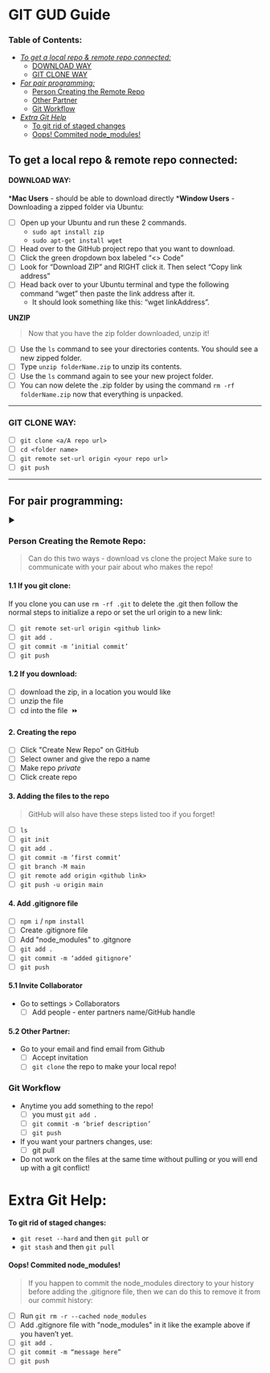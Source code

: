 
# GIT GUD Guide
### Table of Contents:
- [*To get a local repo & remote repo connected:*](#to-get-a-local-repo--remote-repo-connected)
    - [DOWNLOAD WAY](#download-way)
    - [GIT CLONE WAY](#git-clone-way)
- [*For pair programming:*](#for-pair-programming)
    - [Person Creating the Remote Repo](#person-creating-the-remote-repo)
    - [Other Partner](#52-other-partner)
    - [Git Workflow](#git-workflow)
- *[Extra Git Help](#extra-git-help)*
    - [To git rid of staged changes](#to-git-rid-of-staged-changes)
    - [Oops! Commited node_modules!](#oops-commited-node_modules)
​
## To get a local repo & remote repo connected:
#### DOWNLOAD WAY:
***Mac Users** - should be able to download directly
***Window Users** - Downloading a zipped folder via Ubuntu:
- [ ] Open up your Ubuntu and run these 2 commands.
	- `sudo apt install zip`
	- `sudo apt-get install wget`
- [ ] Head over to the GitHub project repo that you want to download.
- [ ] Click the green dropdown box labeled “<> Code”
- [ ] Look for “Download ZIP” and RIGHT click it. Then select “Copy link address”
- [ ] Head back over to your Ubuntu terminal and type the following command “wget” then paste
 the link address after it.
     - It should look something like this: “wget linkAddress”.

**UNZIP**
> Now that you have the zip folder downloaded, unzip it!
- [ ] Use the `ls` command to see your directories contents. You should see a new zipped folder.
- [ ] Type `unzip folderName.zip` to unzip its contents.
- [ ] Use the `ls` command again to see your new project folder.
- [ ] You can now delete the .zip folder by using the command `rm -rf folderName.zip` now that everything
 is unpacked.
 ----
### GIT CLONE WAY:
- [ ] `git clone <a/A repo url>`
- [ ] `cd <folder name>`
- [ ] `git remote set-url origin <your repo url>`
- [ ] `git push`
​
--------
## For pair programming:
▶
### Person Creating the Remote Repo:
> Can do this two ways - download vs clone the project
> Make sure to communicate with your pair about who makes the repo!
​
#### 1.1 If you git clone:
If you clone you can use `rm -rf .git` to delete the .git then follow the normal steps to initialize a repo or set the url origin to a new link:
​
 - [ ] `git remote set-url origin <github link>`
 - [ ] `git add .`
 - [ ] `git commit -m ‘initial commit’`
 - [ ] `git push`
​
#### 1.2 If you download:
- [ ] download the zip, in a location you would like
- [ ] unzip the file
- [ ] cd into the file
​
⏩
#### 2. Creating the repo
- [ ] Click "Create New Repo" on GitHub
- [ ] Select owner and give the repo a name
- [ ] Make repo *private*
- [ ] Click create repo
#### 3. Adding the files to the repo
> GitHub will also have these steps listed too if you forget!
- [ ] `ls`
- [ ] `git init`
- [ ] `git add .`
- [ ] `git commit -m ‘first commit’`
- [ ] `git branch -M main`
- [ ] `git remote add origin <github link>`
- [ ] `git push -u origin main`
#### 4. Add .gitignore file
- [ ] `npm i` / `npm install`
- [ ] Create .gitignore file
- [ ] Add "node_modules" to .gitgnore
- [ ] `git add .`
- [ ] `git commit -m ‘added gitignore’`
- [ ] `git push`
#### 5.1 Invite Collaborator
-  Go to settings > Collaborators
    - [ ] Add people - enter partners name/GitHub handle
#### 5.2 Other Partner:
- Go to your email and find email from Github
    - [ ] Accept invitation
    - [ ] `git clone` the repo to make your local repo!
​
​
### Git Workflow
- Anytime you add something to the repo!
    - [ ] you must `git add .`
	- [ ] `git commit -m ‘brief description’`
	- [ ] `git push`
- If you want your partners changes, use:
     - [ ] git pull
- Do not work on the files at the same time without pulling or you will end up with a git conflict!
​
# Extra Git Help:
**To git rid of staged changes:**
- `git reset --hard` and then `git pull`
or
- `git stash` and then `git pull`
​
#### Oops! Commited node_modules!
> If you happen to commit the node_modules directory to your history before adding the .gitignore file, then we can do this to remove it from our commit history:
- [ ] Run `git rm -r --cached node_modules`
- [ ] Add .gitignore file with "node_modules" in it like the example above if you haven’t yet.
- [ ] `git add .`
- [ ] `git commit -m “message here”`
- [ ] `git push`
​